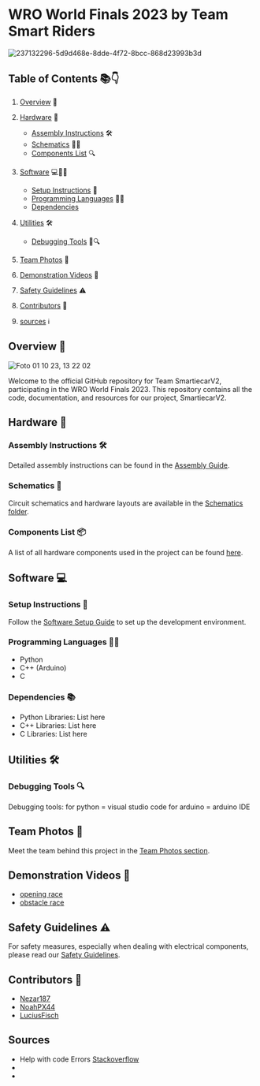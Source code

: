 
# WRO World Finals 2023 by Team Smart Riders 

![237132296-5d9d468e-8dde-4f72-8bcc-868d23993b3d](https://github.com/Nezar187/GSG_SmartiecarV2/assets/131591590/ee130cae-55c6-4d7b-ba02-26129456f831)


## Table of Contents 📚👇

1. [Overview](#overview) 🌟
2. [Hardware](#hardware) 🔧
    - [Assembly Instructions](#assembly-instructions) 🛠
    - [Schematics](#schematics) 📐👀
    - [Components List](#components-list) 🔍

3. [Software](#software) 💻👨‍💻
    - [Setup Instructions](#setup-instructions) 🚀
    - [Programming Languages](#programming-languages) 👩‍💻
    - [Dependencies](#dependencies) 
4. [Utilities](#utilities) 🛠
    - [Debugging Tools](#debugging-tools) 🐞🔍 
5. [Team Photos](#team-photos) 📸
6. [Demonstration Videos](#demonstration-videos) 🎥
7. [Safety Guidelines](#safety-guidelines) ⚠️
8. [Contributors](#contributors) 👥
9. [sources](#sources) ℹ
<a name="overview"></a>
## Overview 🌟

![Foto 01 10 23, 13 22 02](https://github.com/Nezar187/GSG_SmartiecarV2/assets/131591590/60bbc2ea-8552-432e-a204-dabbc420be3d)

Welcome to the official GitHub repository for Team SmartiecarV2, participating in the WRO World Finals 2023. This repository contains all the code, documentation, and resources for our project, SmartiecarV2.


<a name="hardware"></a>


## Hardware 🔩


<a name="assemly-instructions"></a>


### Assembly Instructions 🛠

Detailed assembly instructions can be found in the [Assembly Guide](./hardware/README.md).


<a name="schematics"></a>


### Schematics 📐

Circuit schematics and hardware layouts are available in the [Schematics folder](./hardware/schemes).


<a name="components-list"></a>


### Components List 📦

A list of all hardware components used in the project can be found [here](./hardware/README.md).


<a name="software"></a>


## Software 💻


<a name="swtup-inatructiona"></a>


### Setup Instructions 🚀

Follow the [Software Setup Guide](./software/README.md) to set up the development environment.


<a name="programming-languages"></a>


### Programming Languages 👩‍💻

- Python
- C++ (Arduino)
- C


<a name="dependencies"></a>


### Dependencies 📚

- Python Libraries: List here
- C++ Libraries: List here
- C Libraries: List here


<a name="utilities"></a>


## Utilities 🛠


<a name="debugging-tools"></a>


### Debugging Tools 🔍

Debugging tools:
for python = visual studio code
for arduino = arduino IDE


<a name="team-photos"></a>


## Team Photos 📸

Meet the team behind this project in the [Team Photos section](./Teamphotos).


<a name="demonstration-videos"></a>


## Demonstration Videos 🎥

- [opening race](./videos/demo1.mp4)
- [obstacle race](./videos/demo2.mp4)


<a name="safety-guidelines"></a>


## Safety Guidelines ⚠️

For safety measures, especially when dealing with electrical components, please read our [Safety Guidelines](./SafetyGuidelines.md).


<a name="contributors"></a>


## Contributors 👥

- [Nezar187](https://github.com/Nezar187)
- [NoahPX44](https://github.com/NoahPX44)
- [LuciusFisch](https://github.com/LuciusFisch)


<a name="sources"></a>


## Sources
- Help with code Errors [Stackoverflow](https://stackoverflow.com/)
- 
-
